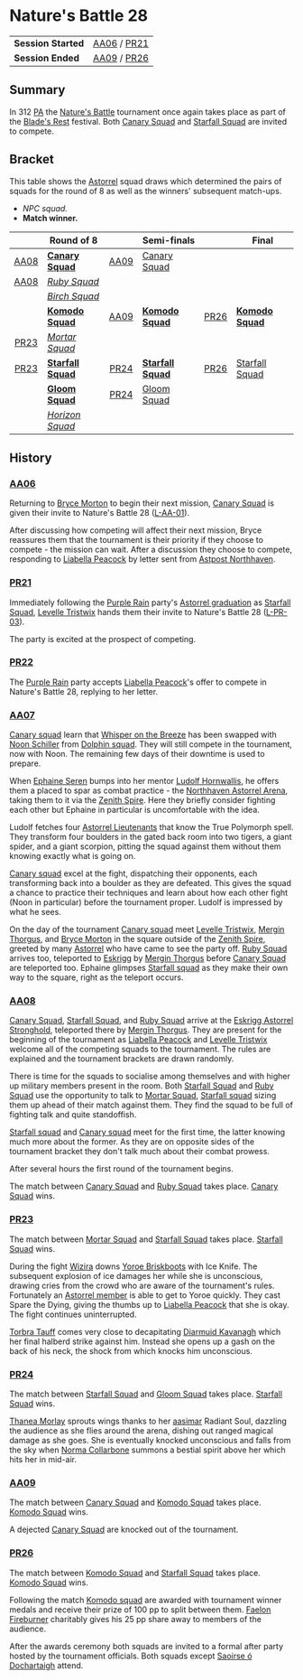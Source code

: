 # Nature's Battle 28

|||
| --- | --- |
| **Session Started** | [AA06](../../sessions/AA06.md) / [PR21](../../sessions/PR21.md) | storyline.2
| **Session Ended** | [AA09](../../sessions/AA09.md) / [PR26](../../sessions/PR26.md) |

## Summary

In 312 [PA](../../history/calendars/astorian-calendar.md) the [Nature's Battle](../../mechanics/roleplay/natures-battle.md) tournament once again takes place as part of the [Blade's Rest](../../festivals/blades-rest.md) festival. Both [Canary Squad](../../organisations/government/astorrel/squads/canary-squad.md) and [Starfall Squad](../../organisations/government/astorrel/squads/starfall-squad.md) are invited to compete.

## Bracket

This table shows the [Astorrel](../../organisations/government/astorrel/astorrel.md) squad draws which determined the pairs of squads for the round of 8 as well as the winners' subsequent match-ups.

- *NPC squad.*
- **Match winner.**

|| Round of 8 || Semi-finals || Final |
|:---:| --- |:---:| --- |:---:| --- |
| [AA08](../../sessions/AA08.md) | **[Canary Squad](../../organisations/government/astorrel/squads/canary-squad.md)** | [AA09](../../sessions/AA09.md) | [Canary Squad](../../organisations/government/astorrel/squads/canary-squad.md) |
| [AA08](../../sessions/AA08.md) | *[Ruby Squad](../../organisations/government/astorrel/squads/ruby-squad.md)* |
|| *[Birch Squad](../../organisations/government/astorrel/squads/birch-squad.md)* |
|| **[Komodo Squad](../../organisations/government/astorrel/squads/komodo-squad.md)** | [AA09](../../sessions/AA09.md) | **[Komodo Squad](../../organisations/government/astorrel/squads/komodo-squad.md)** | [PR26](../../sessions/PR26.md) | **[Komodo Squad](../../organisations/government/astorrel/squads/komodo-squad.md)** |
| [PR23](../../sessions/PR23.md) | *[Mortar Squad](../../organisations/government/astorrel/squads/mortar-squad.md)* |
| [PR23](../../sessions/PR23.md) | **[Starfall Squad](../../organisations/government/astorrel/squads/starfall-squad.md)** | [PR24](../../sessions/PR24.md) | **[Starfall Squad](../../organisations/government/astorrel/squads/starfall-squad.md)** | [PR26](../../sessions/PR26.md) | [Starfall Squad](../../organisations/government/astorrel/squads/starfall-squad.md) |
|| **[Gloom Squad](../../organisations/government/astorrel/squads/gloom-squad.md)** | [PR24](../../sessions/PR24.md) | [Gloom Squad](../../organisations/government/astorrel/squads/gloom-squad.md) |
|| *[Horizon Squad](../../organisations/government/astorrel/squads/horizon-squad.md)* |

## History

### [AA06](../../sessions/AA06.md)

Returning to [Bryce Morton](../../characters/bryce-morton.md) to begin their next mission, [Canary Squad](../../organisations/government/astorrel/squads/canary-squad.md) is given their invite to Nature's Battle 28 ([L-AA-01](../../letters/L-AA-01.md)).

After discussing how competing will affect their next mission, Bryce reassures them that the tournament is their priority if they choose to compete - the mission can wait. After a discussion they choose to compete, responding to [Liabella Peacock](../../characters/liabella-peacock.md) by letter sent from [Astpost Northhaven](../../places/buildings/shops/astpost-northhaven.md).

### [PR21](../../sessions/PR21.md)

Immediately following the [Purple Rain](../../campaigns/C1-purple-rain.md) party's [Astorrel graduation](astorrel-graduation.md) as [Starfall Squad](../../organisations/government/astorrel/squads/starfall-squad.md), [Levelle Tristwix](../../characters/levelle-tristwix.md) hands them their invite to Nature's Battle 28 ([L-PR-03](../../letters/L-PR-03.md)).

The party is excited at the prospect of competing.

### [PR22](../../sessions/PR22.md)

The [Purple Rain](../../campaigns/C1-purple-rain.md) party accepts [Liabella Peacock](../../characters/liabella-peacock.md)'s offer to compete in Nature's Battle 28, replying to her letter.

### [AA07](../../sessions/AA07.md)

[Canary squad](../../organisations/government/astorrel/squads/canary-squad.md) learn that [Whisper on the Breeze](../../characters/whisper-on-the-breeze.md) has been swapped with [Noon Schiller](../../characters/noon-schiller.md) from [Dolphin squad](../../organisations/government/astorrel/squads/dolphin-squad.md). They will still compete in the tournament, now with Noon. The remaining few days of their downtime is used to prepare.

When [Ephaine Seren](../../characters/ephaine-seren.md) bumps into her mentor [Ludolf Hornwallis](../../characters/ludolf-hornwallis.md), he offers them a placed to spar as combat practice - the [Northhaven Astorrel Arena](../../places/buildings/government/northhaven-astorrel-arena.md), taking them to it via the [Zenith Spire](../../places/buildings/government/zenith-spire.md). Here they briefly consider fighting each other but Ephaine in particular is uncomfortable with the idea.

Ludolf fetches four [Astorrel Lieutenants](../../organisations/government/astorrel/ranks/astorrel-lieutenant.md) that know the True Polymorph spell. They transform four boulders in the gated back room into two tigers, a giant spider, and a giant scorpion, pitting the squad against them without them knowing exactly what is going on.

[Canary squad](../../organisations/government/astorrel/squads/canary-squad.md) excel at the fight, dispatching their opponents, each transforming back into a boulder as they are defeated. This gives the squad a chance to practice their techniques and learn about how each other fight (Noon in particular) before the tournament proper. Ludolf is impressed by what he sees.

On the day of the tournament [Canary squad](../../organisations/government/astorrel/squads/canary-squad.md) meet [Levelle Tristwix](../../characters/levelle-tristwix.md), [Mergin Thorgus](../../characters/mergin-thorgus.md), and [Bryce Morton](../../characters/bryce-morton.md) in the square outside of the [Zenith Spire](../../places/buildings/government/zenith-spire.md), greeted by many [Astorrel](../../organisations/government/astorrel/astorrel.md) who have came to see the party off. [Ruby Squad](../../organisations/government/astorrel/squads/ruby-squad.md) arrives too, teleported to [Eskrigg](../../places/settlements/cities/eskrigg.md) by [Mergin Thorgus](../../characters/mergin-thorgus.md) before [Canary Squad](../../organisations/government/astorrel/squads/canary-squad.md) are teleported too. Ephaine glimpses [Starfall squad](../../organisations/government/astorrel/squads/starfall-squad.md) as they make their own way to the square, right as the teleport occurs.

### [AA08](../../sessions/AA08.md)

[Canary Squad](../../organisations/government/astorrel/squads/canary-squad.md), [Starfall Squad](../../organisations/government/astorrel/squads/starfall-squad.md), and [Ruby Squad](../../organisations/government/astorrel/squads/ruby-squad.md) arrive at the [Eskrigg Astorrel Stronghold](../../places/settlements/strongholds/eskrigg-astorrel-stronghold.md), teleported there by [Mergin Thorgus](../../characters/mergin-thorgus.md). They are present for the beginning of the tournament as [Liabella Peacock](../../characters/liabella-peacock.md) and [Levelle Tristwix](../../characters/levelle-tristwix.md) welcome all of the competing squads to the tournament. The rules are explained and the tournament brackets are drawn randomly.

There is time for the squads to socialise among themselves and with higher up military members present in the room. Both [Starfall Squad](../../organisations/government/astorrel/squads/starfall-squad.md) and [Ruby Squad](../../organisations/government/astorrel/squads/ruby-squad.md) use the opportunity to talk to [Mortar Squad](../../organisations/government/astorrel/squads/mortar-squad.md), [Starfall squad](../../organisations/government/astorrel/squads/starfall-squad.md) sizing them up ahead of their match against them. They find the squad to be full of fighting talk and quite standoffish.

[Starfall squad](../../organisations/government/astorrel/squads/starfall-squad.md) and [Canary squad](../../organisations/government/astorrel/squads/canary-squad.md) meet for the first time, the latter knowing much more about the former. As they are on opposite sides of the tournament bracket they don't talk much about their combat prowess.

After several hours the first round of the tournament begins.

The match between [Canary Squad](../../organisations/government/astorrel/squads/canary-squad.md) and [Ruby Squad](../../organisations/government/astorrel/squads/ruby-squad.md) takes place. [Canary Squad](../../organisations/government/astorrel/squads/canary-squad.md) wins.

### [PR23](../../sessions/PR23.md)

The match between [Mortar Squad](../../organisations/government/astorrel/squads/mortar-squad.md) and [Starfall Squad](../../organisations/government/astorrel/squads/starfall-squad.md) takes place. [Starfall Squad](../../organisations/government/astorrel/squads/starfall-squad.md) wins.

During the fight [Wizira](../../characters/wizira.md) downs [Yoroe Briskboots](../../characters/yoroe-briskboots.md) with Ice Knife. The subsequent explosion of ice damages her while she is unconscious, drawing cries from the crowd who are aware of the tournament's rules. Fortunately an [Astorrel member](../../organisations/government/astorrel/ranks/astorrel-member.md) is able to get to Yoroe quickly. They cast Spare the Dying, giving the thumbs up to [Liabella Peacock](../../characters/liabella-peacock.md) that she is okay. The fight continues uninterrupted.

[Torbra Tauff](../../characters/torbra-tauff.md) comes very close to decapitating [Diarmuid Kavanagh](../../characters/diarmuid-kavanagh.md) which her final halberd strike against him. Instead she opens up a gash on the back of his neck, the shock from which knocks him unconscious.

### [PR24](../../sessions/PR24.md)

The match between [Starfall Squad](../../organisations/government/astorrel/squads/starfall-squad.md) and [Gloom Squad](../../organisations/government/astorrel/squads/gloom-squad.md) takes place. [Starfall Squad](../../organisations/government/astorrel/squads/starfall-squad.md) wins.

[Thanea Morlay](../../characters/thanea-morlay.md) sprouts wings thanks to her [aasimar](../../lineages/aasimar.md) Radiant Soul, dazzling the audience as she flies around the arena, dishing out ranged magical damage as she goes. She is eventually knocked unconscious and falls from the sky when [Norma Collarbone](../../characters/norma-collarbone.md) summons a bestial spirit above her which hits her in mid-air.

### [AA09](../../sessions/AA09.md)

The match between [Canary Squad](../../organisations/government/astorrel/squads/canary-squad.md) and [Komodo Squad](../../organisations/government/astorrel/squads/komodo-squad.md) takes place. [Komodo Squad](../../organisations/government/astorrel/squads/komodo-squad.md) wins.

A dejected [Canary Squad](../../organisations/government/astorrel/squads/canary-squad.md) are knocked out of the tournament.

### [PR26](../../sessions/PR26.md)

The match between [Komodo Squad](../../organisations/government/astorrel/squads/komodo-squad.md) and [Starfall Squad](../../organisations/government/astorrel/squads/starfall-squad.md) takes place. [Komodo Squad](../../organisations/government/astorrel/squads/komodo-squad.md) wins.

Following the match [Komodo squad](../../organisations/government/astorrel/squads/komodo-squad.md) are awarded with tournament winner medals and receive their prize of 100 pp to split between them. [Faelon Fireburner](../../characters/faelon-fireburner.md) charitably gives his 25 pp share away to members of the audience.

After the awards ceremony both squads are invited to a formal after party hosted by the tournament officials. Both squads except [Saoirse ó Dochartaigh](../../characters/saoirse-o-dochartaigh.md) attend.

